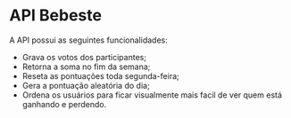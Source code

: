 # API Bebeste

A API possui as seguintes funcionalidades:

- Grava os votos dos participantes;
- Retorna a soma no fim da semana;
- Reseta as pontuações toda segunda-feira;
- Gera a pontuação aleatória do dia;
- Ordena os usuários para ficar visualmente mais facil de ver quem está ganhando e perdendo.
